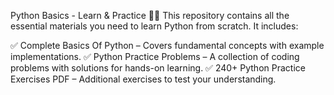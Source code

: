 Python Basics - Learn & Practice 🐍🚀
This repository contains all the essential materials you need to learn Python from scratch. It includes:

✅ Complete Basics Of Python – Covers fundamental concepts with example implementations.
✅ Python Practice Problems – A collection of coding problems with solutions for hands-on learning.
✅ 240+ Python Practice Exercises PDF – Additional exercises to test your understanding.
